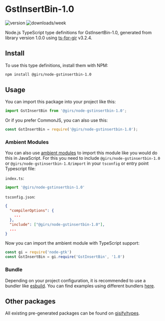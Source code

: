 
# GstInsertBin-1.0

![version](https://img.shields.io/npm/v/@girs/node-gstinsertbin-1.0)
![downloads/week](https://img.shields.io/npm/dw/@girs/node-gstinsertbin-1.0)


Node.js TypeScript type definitions for GstInsertBin-1.0, generated from library version 1.0.0 using [ts-for-gir](https://github.com/gjsify/ts-for-gir) v3.2.4.


## Install

To use this type definitions, install them with NPM:
```bash
npm install @girs/node-gstinsertbin-1.0
```

## Usage

You can import this package into your project like this:
```ts
import GstInsertBin from '@girs/node-gstinsertbin-1.0';
```

Or if you prefer CommonJS, you can also use this:
```ts
const GstInsertBin = require('@girs/node-gstinsertbin-1.0');
```

### Ambient Modules

You can also use [ambient modules](https://github.com/gjsify/ts-for-gir/tree/main/packages/cli#ambient-modules) to import this module like you would do this in JavaScript.
For this you need to include `@girs/node-gstinsertbin-1.0` or `@girs/node-gstinsertbin-1.0/import` in your `tsconfig` or entry point Typescript file:

`index.ts`:
```ts
import '@girs/node-gstinsertbin-1.0'
```

`tsconfig.json`:
```json
{
  "compilerOptions": {
    ...
  },
  "include": ["@girs/node-gstinsertbin-1.0"],
  ...
}
```

Now you can import the ambient module with TypeScript support: 

```ts
const gi = require('node-gtk')
const GstInsertBin = gi.require('GstInsertBin', '1.0')
```


### Bundle

Depending on your project configuration, it is recommended to use a bundler like [esbuild](https://esbuild.github.io/). You can find examples using different bundlers [here](https://github.com/gjsify/ts-for-gir/tree/main/examples).

## Other packages

All existing pre-generated packages can be found on [gjsify/types](https://github.com/gjsify/types).


